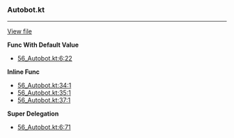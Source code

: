 ### Autobot.kt
---
[View file](files/56_Autobot.kt)

**Func With Default Value**

 - [56_Autobot.kt:6:22](files/56_Autobot.kt#L6:)

**Inline Func**

 - [56_Autobot.kt:34:1](files/56_Autobot.kt#L34)
 - [56_Autobot.kt:35:1](files/56_Autobot.kt#L35)
 - [56_Autobot.kt:37:1](files/56_Autobot.kt#L37)

**Super Delegation**

 - [56_Autobot.kt:6:71](files/56_Autobot.kt#L6:)
